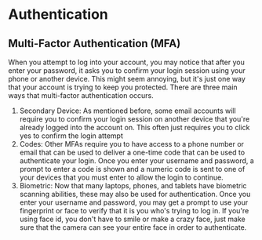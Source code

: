 # Authentication

## Multi-Factor Authentication (MFA)
When you attempt to log into your account, you may notice that after you enter your password, it asks you to confirm your login session using your phone or another device. This might seem annoying, but it's just one way that your account is trying to keep you protected. There are three main ways that multi-factor authentication occurs. 
1. Secondary Device: As mentioned before, some email accounts will require you to confirm your login session on another device that you're already logged into the account on. This often just requires you to click yes to confirm the login attempt
2. Codes: Other MFAs require you to have access to a phone number or email that can be used to deliver a one-time code that can be used to authenticate your login. Once you enter your username and password, a prompt to enter a code is shown and a numeric code is sent to one of your devices that you must enter to allow the login to continue.
3. Biometric: Now that many laptops, phones, and tablets have biometric scanning abilities, these may also be used for authentication. Once you enter your username and password, you may get a prompt to use your fingerprint or face to verify that it is you who's trying to log in. If you're using face id, you don't have to smile or make a crazy face, just make sure that the camera can see your entire face in order to authenticate.

   
